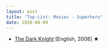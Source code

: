 ```yaml
---
layout: post
title: "Top-List: Movies - Superhero"
date: 2020-08-09
---
```


* [The Dark Knight](https://www.primevideo.com/detail/0QSTXR0EXWWYI4D3UGMLFM4A0Q) [English, 2008] &#9733;